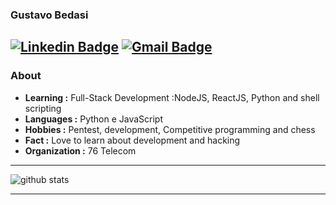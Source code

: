 ### Gustavo Bedasi 
  [![Linkedin Badge](https://img.shields.io/badge/-Gustavo_Bedasi-blue?style=flat-square&logo=Linkedin&logoColor=white&link=https://https://www.linkedin.com/in/gustavobedasi//)](https://www.linkedin.com/in/gustavobedasi/) [![Gmail Badge](https://img.shields.io/badge/-ggustavobedasi@gmail.com-c14438?style=flat-square&logo=Gmail&logoColor=white&link=mailto:ggustavobedasi@gmail.com)](mailto:ggustavobedasi@gmail.com)
---------------------------------------------------------------------------------------------------------------------------------------------------------------------------------
### About

-  **Learning :** Full-Stack Development :NodeJS, ReactJS, Python and shell scripting	
-  **Languages :** Python e JavaScript
-  **Hobbies :** Pentest, development, Competitive programming and chess
-  **Fact :** Love to learn about development and hacking 
-  **Organization :** 76 Telecom

---------------------------------------------------------------------------------------------------------------------------------------------------------------------------------

![github stats](https://github-readme-stats.vercel.app/api?username=GusBedasi&show_icons=true)

---------------------------------------------------------------------------------------------------------------------------------------------------------------------------------
